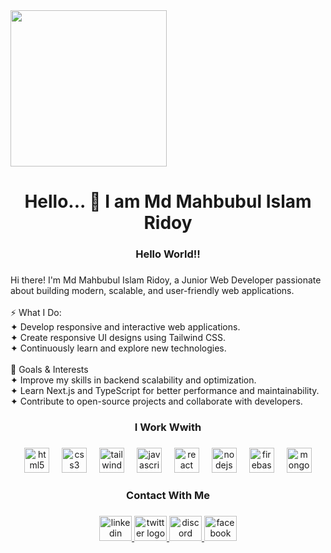 <div align="left">
  <img height="250" src="https://i.ibb.co/q3rzcVZd/githubPp.png"  />
</div>

###

<h1 align="center">Hello... 👋 I am Md Mahbubul Islam Ridoy</h1>

###

<h3 align="center">Hello World!!</h3>

###

<p align="left">Hi there! I'm Md Mahbubul Islam Ridoy, a Junior Web Developer passionate about building modern, scalable, and user-friendly web applications.<br><br>⚡ What I Do:<br>✦ Develop responsive and interactive web applications.<br>✦ Create responsive UI designs using Tailwind CSS.<br>✦ Continuously learn and explore new technologies.<br><br>🎯 Goals & Interests<br>✦ Improve my skills in backend scalability and optimization.<br>✦ Learn Next.js and TypeScript for better performance and maintainability.<br>✦ Contribute to open-source projects and collaborate with developers.</p>

###

<h3 align="center">I Work Wwith</h3>

###

<div align="center">
  <img src="https://skillicons.dev/icons?i=html" height="40" alt="html5 logo"  />
  <img width="12" />
  <img src="https://skillicons.dev/icons?i=css" height="40" alt="css3 logo"  />
  <img width="12" />
  <img src="https://cdn.simpleicons.org/tailwindcss/06B6D4" height="40" alt="tailwindcss logo"  />
  <img width="12" />
  <img src="https://cdn.simpleicons.org/javascript/F7DF1E" height="40" alt="javascript logo"  />
  <img width="12" />
  <img src="https://cdn.jsdelivr.net/gh/devicons/devicon/icons/react/react-original.svg" height="40" alt="react logo"  />
  <img width="12" />
  <img src="https://cdn.jsdelivr.net/gh/devicons/devicon/icons/nodejs/nodejs-original.svg" height="40" alt="nodejs logo"  />
  <img width="12" />
  <img src="https://cdn.simpleicons.org/firebase/FFCA28" height="40" alt="firebase logo"  />
  <img width="12" />
  <img src="https://cdn.simpleicons.org/mongodb/47A248" height="40" alt="mongodb logo"  />
</div>

###

<h3 align="center">Contact With Me</h3>

###

<div align="center">
  <a href="https://www.linkedin.com/in/ridoy5315" target="_blank">
    <img src="https://raw.githubusercontent.com/maurodesouza/profile-readme-generator/master/src/assets/icons/social/linkedin/default.svg" width="52" height="40" alt="linkedin logo"  />
  </a>
  <a href="https://twitter.com/@MIRidoy99" target="_blank">
    <img src="https://raw.githubusercontent.com/maurodesouza/profile-readme-generator/master/src/assets/icons/social/twitter/default.svg" width="52" height="40" alt="twitter logo"  />
  </a>
  <a href="https://discord.com/users/ridoy6129" target="_blank">
    <img src="https://raw.githubusercontent.com/maurodesouza/profile-readme-generator/master/src/assets/icons/social/discord/default.svg" width="52" height="40" alt="discord logo"  />
  </a>
  <a href="https://www.facebook.com/ridoy5287" target="_blank">
    <img src="https://raw.githubusercontent.com/maurodesouza/profile-readme-generator/master/src/assets/icons/social/facebook/default.svg" width="52" height="40" alt="facebook logo"  />
  </a>
</div>

###
